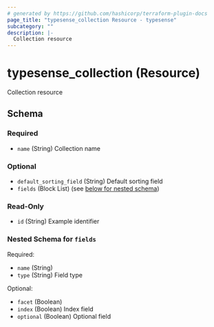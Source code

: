 ```yaml
---
# generated by https://github.com/hashicorp/terraform-plugin-docs
page_title: "typesense_collection Resource - typesense"
subcategory: ""
description: |-
  Collection resource
---
```


# typesense_collection (Resource)

Collection resource



<!-- schema generated by tfplugindocs -->
## Schema

### Required

- `name` (String) Collection name

### Optional

- `default_sorting_field` (String) Default sorting field
- `fields` (Block List) (see [below for nested schema](#nestedblock--fields))

### Read-Only

- `id` (String) Example identifier

<a id="nestedblock--fields"></a>
### Nested Schema for `fields`

Required:

- `name` (String)
- `type` (String) Field type

Optional:

- `facet` (Boolean)
- `index` (Boolean) Index field
- `optional` (Boolean) Optional field
